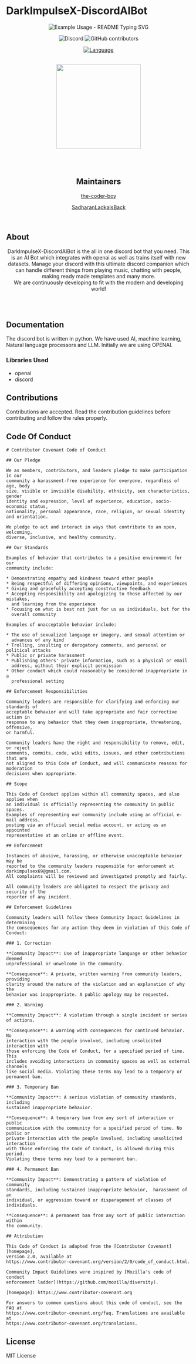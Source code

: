 # DarkImpulseX-DiscordAIBot

<div align="center">
  
<p align="center">
  <img src="https://readme-typing-svg.demolab.com/?lines=The,+Ultimate!;+Discord Companion&font=Fira%20Code&center=true&width=380&height=50&duration=4000&pause=1000" alt="Example Usage - README Typing SVG">
</p>
  
  <img alt="Discord" src="https://img.shields.io/discord/1171866074338299974?style=for-the-badge">
  
  <img alt="GitHub contributors" src="https://img.shields.io/github/contributors-anon/Dark-Impulse-X/DarkImpulseX-DIscordAIBot?style=for-the-badge">
  
  <a href="https://github.com/Dark-Impulse-X/DarkImpulseX-DiscordAIBot"><img src="https://img.shields.io/badge/Language-python-green.svg?style=for-the-badge" alt="Language"></a>
  
</div>
</br>
<div align="center">

<img src="https://github.com/Dark-Impulse-X/DarkImpulseX-DIscordAIBot/assets/145888668/ea46a340-2b23-4aef-8537-b4b6b6aaea8f" width="230" height="230">

</div>

</br></br>

<h2 align="center"> Maintainers </h2>
<div align="center">
  <a href="https://github.com/the-coder-boy">the-coder-boy</a>          
  
  <a href="https://github.com/SadharanLadkaIsBack">SadharanLadkaIsBack</a>
  </div>

</br>

<h2>About </h2>
<div align="center">
  DarkImpulseX-DiscordAIBot is the all in one discord bot that you need. This is an AI Bot which integrates with openai as well as trains itself with new datasets.
  Manage your discord with this ultimate discord companion which can handle different things from playing music, chatting with people, making ready made templates and many more.
</br> We are continuously developing to fit with the modern and developing world!
</div>

</br></br>

## Documentation
The discord bot is written in python. We have used AI, machine learning, Natural language processors and LLM. Initially we are using OPENAI.
### Libraries Used 
- openai
- discord

## Contributions
Contributions are accepted. Read the contribution guidelines before contributing and follow the rules properly.

## Code Of Conduct

    # Contributor Covenant Code of Conduct

    ## Our Pledge

    We as members, contributors, and leaders pledge to make participation in our
    community a harassment-free experience for everyone, regardless of age, body
    size, visible or invisible disability, ethnicity, sex characteristics, gender
    identity and expression, level of experience, education, socio-economic status,
    nationality, personal appearance, race, religion, or sexual identity
    and orientation.

    We pledge to act and interact in ways that contribute to an open, welcoming,
    diverse, inclusive, and healthy community.

    ## Our Standards

    Examples of behavior that contributes to a positive environment for our
    community include:

    * Demonstrating empathy and kindness toward other people
    * Being respectful of differing opinions, viewpoints, and experiences
    * Giving and gracefully accepting constructive feedback
    * Accepting responsibility and apologizing to those affected by our mistakes,
      and learning from the experience
    * Focusing on what is best not just for us as individuals, but for the
      overall community

    Examples of unacceptable behavior include:

    * The use of sexualized language or imagery, and sexual attention or
      advances of any kind
    * Trolling, insulting or derogatory comments, and personal or political attacks
    * Public or private harassment
    * Publishing others' private information, such as a physical or email
      address, without their explicit permission
    * Other conduct which could reasonably be considered inappropriate in a
      professional setting

    ## Enforcement Responsibilities

    Community leaders are responsible for clarifying and enforcing our standards of
    acceptable behavior and will take appropriate and fair corrective action in
    response to any behavior that they deem inappropriate, threatening, offensive,
    or harmful.

    Community leaders have the right and responsibility to remove, edit, or reject
    comments, commits, code, wiki edits, issues, and other contributions that are
    not aligned to this Code of Conduct, and will communicate reasons for moderation
    decisions when appropriate.

    ## Scope

    This Code of Conduct applies within all community spaces, and also applies when
    an individual is officially representing the community in public spaces.
    Examples of representing our community include using an official e-mail address,
    posting via an official social media account, or acting as an appointed
    representative at an online or offline event.

    ## Enforcement

    Instances of abusive, harassing, or otherwise unacceptable behavior may be
    reported to the community leaders responsible for enforcement at
    darkimpulsex69@gmail.com.
    All complaints will be reviewed and investigated promptly and fairly.

    All community leaders are obligated to respect the privacy and security of the
    reporter of any incident.

    ## Enforcement Guidelines

    Community leaders will follow these Community Impact Guidelines in determining
    the consequences for any action they deem in violation of this Code of Conduct:

    ### 1. Correction

    **Community Impact**: Use of inappropriate language or other behavior deemed
    unprofessional or unwelcome in the community.

    **Consequence**: A private, written warning from community leaders, providing
    clarity around the nature of the violation and an explanation of why the
    behavior was inappropriate. A public apology may be requested.

    ### 2. Warning

    **Community Impact**: A violation through a single incident or series
    of actions.

    **Consequence**: A warning with consequences for continued behavior. No
    interaction with the people involved, including unsolicited interaction with
    those enforcing the Code of Conduct, for a specified period of time. This
    includes avoiding interactions in community spaces as well as external channels
    like social media. Violating these terms may lead to a temporary or
    permanent ban.

    ### 3. Temporary Ban

    **Community Impact**: A serious violation of community standards, including
    sustained inappropriate behavior.

    **Consequence**: A temporary ban from any sort of interaction or public
    communication with the community for a specified period of time. No public or
    private interaction with the people involved, including unsolicited interaction
    with those enforcing the Code of Conduct, is allowed during this period.
    Violating these terms may lead to a permanent ban.

    ### 4. Permanent Ban

    **Community Impact**: Demonstrating a pattern of violation of community
    standards, including sustained inappropriate behavior,  harassment of an
    individual, or aggression toward or disparagement of classes of individuals.

    **Consequence**: A permanent ban from any sort of public interaction within
    the community.

    ## Attribution

    This Code of Conduct is adapted from the [Contributor Covenant][homepage],
    version 2.0, available at
    https://www.contributor-covenant.org/version/2/0/code_of_conduct.html.

    Community Impact Guidelines were inspired by [Mozilla's code of conduct
    enforcement ladder](https://github.com/mozilla/diversity).

    [homepage]: https://www.contributor-covenant.org

    For answers to common questions about this code of conduct, see the FAQ at
    https://www.contributor-covenant.org/faq. Translations are available at
    https://www.contributor-covenant.org/translations.



## License
MIT License
